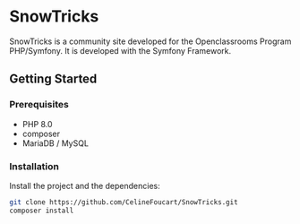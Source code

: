 # SnowTricks

SnowTricks is a community site developed for the Openclassrooms Program PHP/Symfony. It is developed with the Symfony Framework.

## Getting Started

### Prerequisites

* PHP 8.0
* composer
* MariaDB / MySQL

### Installation

Install the project and the dependencies:

```sh
git clone https://github.com/CelineFoucart/SnowTricks.git
composer install
```
